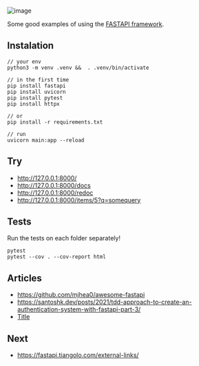 ![image](https://user-images.githubusercontent.com/1257048/204164980-6e893ff8-f25a-44b9-8baa-1dc6770a3b2d.png)

Some good examples of using the [FASTAPI framework](https://fastapi.tiangolo.com/).


## Instalation

    // your env
    python3 -m venv .venv &&  . .venv/bin/activate

    // in the first time
    pip install fastapi
    pip install uvicorn
    pip install pytest
    pip install httpx

    // or
    pip install -r requirements.txt

    // run
    uvicorn main:app --reload


## Try

+ http://127.0.0.1:8000/
+ http://127.0.0.1:8000/docs
+ http://127.0.0.1:8000/redoc
+ http://127.0.0.1:8000/items/5?q=somequery


## Tests

Run the tests on each folder separately!

    pytest
    pytest --cov . --cov-report html


## Articles

- https://github.com/mjhea0/awesome-fastapi
- https://santoshk.dev/posts/2021/tdd-approach-to-create-an-authentication-system-with-fastapi-part-3/
- [Title](https://github.com/mfreeborn/fastapi-sqlalchemy)

## Next

- https://fastapi.tiangolo.com/external-links/